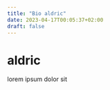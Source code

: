 ```yaml
---
title: "Bio aldric"
date: 2023-04-17T00:05:37+02:00
draft: false
---
```

# aldric
lorem ipsum dolor sit

